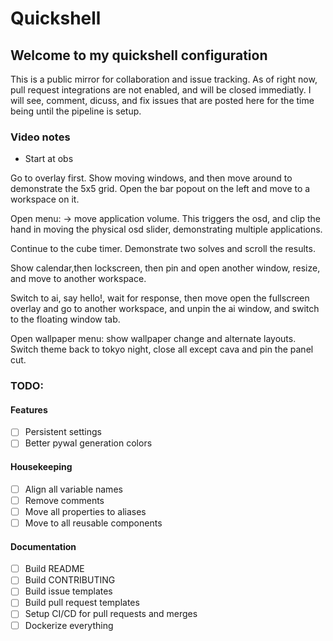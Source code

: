 # Quickshell

## Welcome to my quickshell configuration

This is a public mirror for collaboration and issue tracking. As of right now, pull request integrations are not enabled, and will be closed immediatly.
I will see, comment, dicuss, and fix issues that are posted here for the time being until the pipeline is setup.


### Video notes
- Start at obs


Go to overlay first. Show moving windows, and then move around to demonstrate the 5x5 grid.
Open the bar popout on the left and move to a workspace on it.

Open menu:
-> move application volume. This triggers the osd, and clip the hand in moving the physical osd slider, demonstrating multiple applications.

Continue to the cube timer.
Demonstrate two solves and scroll the results.

Show calendar,then lockscreen, then pin and open another window, resize, and move to another workspace.

Switch to ai, say hello!, wait for response, then move open the fullscreen overlay and go to another workspace, and unpin the ai window, and switch to the floating window tab.

Open wallpaper menu:
show wallpaper change and alternate layouts. Switch theme back to tokyo night, close all except cava and pin the panel <mouse centered> cut.


### TODO:

#### Features
- [ ] Persistent settings
- [ ] Better pywal generation colors

#### Housekeeping
- [ ] Align all variable names
- [ ] Remove comments
- [ ] Move all properties to aliases
- [ ] Move to all reusable components

#### Documentation
- [ ] Build README
- [ ] Build CONTRIBUTING
- [ ] Build issue templates
- [ ] Build pull request templates
- [ ] Setup CI/CD for pull requests and merges
- [ ] Dockerize everything
